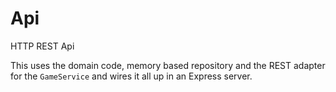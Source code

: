# Api

HTTP REST Api

This uses the domain code, memory based repository and the REST adapter for the `GameService` and wires it all up in an Express server.
